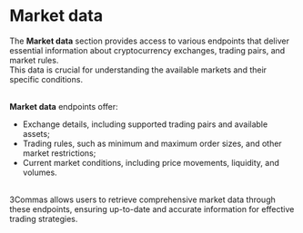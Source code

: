 # Market data<br>

The **Market data** section provides access to various endpoints that deliver essential information about cryptocurrency exchanges, trading pairs, and market rules. <br>
This data is crucial for understanding the available markets and their specific conditions.<br><br>

**Market data** endpoints offer:<br>

* Exchange details, including supported trading pairs and available assets;<br>
* Trading rules, such as minimum and maximum order sizes, and other market restrictions;
* Current market conditions, including price movements, liquidity, and volumes.<br><br>

3Commas allows users to retrieve comprehensive market data through these endpoints, ensuring up-to-date and accurate information for effective trading strategies.

